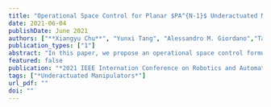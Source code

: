 ```yaml
---
title: "Operational Space Control for Planar $PA^{N-1}$ Underactuated Manipulators Using Orthogonal Projection and Quadratic Programming"
date: 2021-06-04
publishDate: June 2021
authors: ["**Xiangyu Chu**", "Yunxi Tang", "Alessandro M. Giordano","Tan Chen", "  K. W. Samuel Au"]
publication_types: ["1"]
abstract: "In this paper, we propose an operational space control formulation for a planar N-link underactuated manipulator ($PA^{N-1}$) with a passive first joint subject to actuator constraints (N is greater than 3 or equal to 3), covering both stabilization and tracking tasks. Such underactuated manipulators have an inherent first-order nonholonomic constraint, allowing us to project their dynamics to a space consistent with the nonholonomic constraint. Based on the constrained dynamics, we can design operational space controllers with respect to tasks assuming that all joints of the manipulator are active. Due to underactuation, we design a Quadratic Programming (QP) based controller to minimize the error between the desired torque commands and available motor torques in the null space of the constraint, as well as involve the constraint of motor outputs. The proposed control framework was demonstrated by stabilization and tracking tasks in simulations with both planar PA2 and PA3 manipulators. Furthermore, we verified the controller experimentally using a planar PA2 robot."
featured: false
publication: "*2021 IEEE Internation Conference on Robotics and Automation (ICRA)*"
tags: ["*Underactuated Manipulators*"]
url_pdf: ""
doi: ""
---
```

